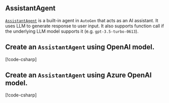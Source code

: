 ## AssistantAgent

[`AssistantAgent`](../api/AutoGen.AssistantAgent.yml) is a built-in agent in `AutoGen` that acts as an AI assistant. It uses LLM to generate response to user input. It also supports function call if the underlying LLM model supports it (e.g. `gpt-3.5-turbo-0613`).

## Create an `AssistantAgent` using OpenAI model.

[!code-csharp[](../../samples/AgentChat/Autogen.Basic.Sample/CodeSnippet/CreateAnAgent.cs?name=code_snippet_1)]

## Create an `AssistantAgent` using Azure OpenAI model.

[!code-csharp[](../../samples/AgentChat/Autogen.Basic.Sample/CodeSnippet/CreateAnAgent.cs?name=code_snippet_2)]
